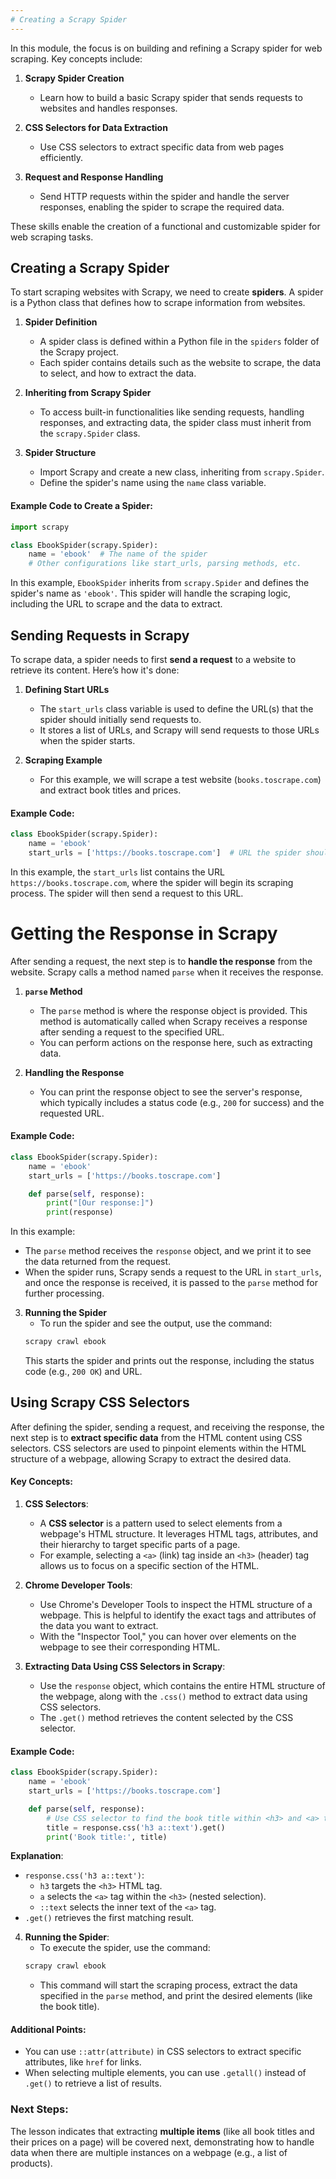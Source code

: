 ```yaml
---
# Creating a Scrapy Spider
---
```


In this module, the focus is on building and refining a Scrapy spider for web scraping. Key concepts include:

1. **Scrapy Spider Creation**  
   - Learn how to build a basic Scrapy spider that sends requests to websites and handles responses.
   
2. **CSS Selectors for Data Extraction**  
   - Use CSS selectors to extract specific data from web pages efficiently.

3. **Request and Response Handling**  
   - Send HTTP requests within the spider and handle the server responses, enabling the spider to scrape the required data.

These skills enable the creation of a functional and customizable spider for web scraping tasks.

## Creating a Scrapy Spider

To start scraping websites with Scrapy, we need to create **spiders**. A spider is a Python class that defines how to scrape information from websites.

1. **Spider Definition**  
   - A spider class is defined within a Python file in the `spiders` folder of the Scrapy project.
   - Each spider contains details such as the website to scrape, the data to select, and how to extract the data.

2. **Inheriting from Scrapy Spider**  
   - To access built-in functionalities like sending requests, handling responses, and extracting data, the spider class must inherit from the `scrapy.Spider` class.

3. **Spider Structure**  
   - Import Scrapy and create a new class, inheriting from `scrapy.Spider`.
   - Define the spider's name using the `name` class variable.

#### Example Code to Create a Spider:

```python
import scrapy

class EbookSpider(scrapy.Spider):
    name = 'ebook'  # The name of the spider
    # Other configurations like start_urls, parsing methods, etc.
```

In this example, `EbookSpider` inherits from `scrapy.Spider` and defines the spider's name as `'ebook'`. This spider will handle the scraping logic, including the URL to scrape and the data to extract.


## Sending Requests in Scrapy

To scrape data, a spider needs to first **send a request** to a website to retrieve its content. Here’s how it's done:

1. **Defining Start URLs**  
   - The `start_urls` class variable is used to define the URL(s) that the spider should initially send requests to.
   - It stores a list of URLs, and Scrapy will send requests to those URLs when the spider starts.

2. **Scraping Example**  
   - For this example, we will scrape a test website (`books.toscrape.com`) and extract book titles and prices.

#### Example Code:

```python
class EbookSpider(scrapy.Spider):
    name = 'ebook'
    start_urls = ['https://books.toscrape.com']  # URL the spider should visit
```

In this example, the `start_urls` list contains the URL `https://books.toscrape.com`, where the spider will begin its scraping process. The spider will then send a request to this URL.


# Getting the Response in Scrapy

After sending a request, the next step is to **handle the response** from the website. Scrapy calls a method named `parse` when it receives the response.

1. **`parse` Method**  
   - The `parse` method is where the response object is provided. This method is automatically called when Scrapy receives a response after sending a request to the specified URL.
   - You can perform actions on the response here, such as extracting data.

2. **Handling the Response**  
   - You can print the response object to see the server's response, which typically includes a status code (e.g., `200` for success) and the requested URL.
   
#### Example Code:

```python
class EbookSpider(scrapy.Spider):
    name = 'ebook'
    start_urls = ['https://books.toscrape.com']

    def parse(self, response):
        print("[Our response:]")
        print(response)
```

In this example:
- The `parse` method receives the `response` object, and we print it to see the data returned from the request.
- When the spider runs, Scrapy sends a request to the URL in `start_urls`, and once the response is received, it is passed to the `parse` method for further processing.

3. **Running the Spider**  
   - To run the spider and see the output, use the command:
   ```bash
   scrapy crawl ebook
   ```
   This starts the spider and prints out the response, including the status code (e.g., `200 OK`) and URL.

## Using Scrapy CSS Selectors

After defining the spider, sending a request, and receiving the response, the next step is to **extract specific data** from the HTML content using CSS selectors. CSS selectors are used to pinpoint elements within the HTML structure of a webpage, allowing Scrapy to extract the desired data.

#### Key Concepts:
1. **CSS Selectors**:
   - A **CSS selector** is a pattern used to select elements from a webpage's HTML structure. It leverages HTML tags, attributes, and their hierarchy to target specific parts of a page.
   - For example, selecting a `<a>` (link) tag inside an `<h3>` (header) tag allows us to focus on a specific section of the HTML.

2. **Chrome Developer Tools**:
   - Use Chrome's Developer Tools to inspect the HTML structure of a webpage. This is helpful to identify the exact tags and attributes of the data you want to extract.
   - With the "Inspector Tool," you can hover over elements on the webpage to see their corresponding HTML.

3. **Extracting Data Using CSS Selectors in Scrapy**:
   - Use the `response` object, which contains the entire HTML structure of the webpage, along with the `.css()` method to extract data using CSS selectors.
   - The `.get()` method retrieves the content selected by the CSS selector.

#### Example Code:

```python
class EbookSpider(scrapy.Spider):
    name = 'ebook'
    start_urls = ['https://books.toscrape.com']

    def parse(self, response):
        # Use CSS selector to find the book title within <h3> and <a> tags
        title = response.css('h3 a::text').get()
        print('Book title:', title)
```

**Explanation**:
- `response.css('h3 a::text')`: 
  - `h3` targets the `<h3>` HTML tag.
  - `a` selects the `<a>` tag within the `<h3>` (nested selection).
  - `::text` selects the inner text of the `<a>` tag.
- `.get()` retrieves the first matching result.

4. **Running the Spider**:
   - To execute the spider, use the command:
   ```bash
   scrapy crawl ebook
   ```
   - This command will start the scraping process, extract the data specified in the `parse` method, and print the desired elements (like the book title).

#### Additional Points:
- You can use `::attr(attribute)` in CSS selectors to extract specific attributes, like `href` for links.
- When selecting multiple elements, you can use `.getall()` instead of `.get()` to retrieve a list of results.

### Next Steps:
The lesson indicates that extracting **multiple items** (like all book titles and their prices on a page) will be covered next, demonstrating how to handle data when there are multiple instances on a webpage (e.g., a list of products).


